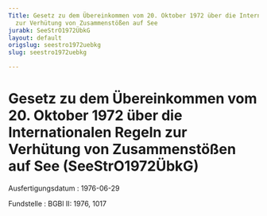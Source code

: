 ```yaml
---
Title: Gesetz zu dem Übereinkommen vom 20. Oktober 1972 über die Internationalen Regeln
  zur Verhütung von Zusammenstößen auf See
jurabk: SeeStrO1972ÜbkG
layout: default
origslug: seestro1972uebkg
slug: seestro1972uebkg

---
```


# Gesetz zu dem Übereinkommen vom 20. Oktober 1972 über die Internationalen Regeln zur Verhütung von Zusammenstößen auf See (SeeStrO1972ÜbkG)

Ausfertigungsdatum
:   1976-06-29

Fundstelle
:   BGBl II: 1976, 1017

